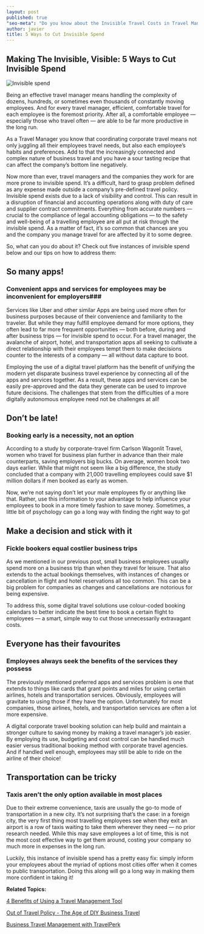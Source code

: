 ```yaml
---
layout: post
published: true
"seo-meta": "Do you know about the Invisible Travel Costs in Travel Management? Learn where unexpected corporate travel costs ocurre and 5 ways to reduce them."
author: javier
title: 5 Ways to Cut Invisible Spend
---
```

## Making The Invisible, Visible:  5 Ways to Cut Invisible Spend

<img alt="Invisible spend" class="left" src="{{site.baseurl}}/blog-media/Invisible%20spend%20500%20.png" />

Being an effective travel manager means handling the complexity of dozens, hundreds, or sometimes even thousands of constantly moving employees. And for every travel manager, efficient, comfortable travel for each employee is the foremost priority. After all, a comfortable employee — especially those who travel often — are able to be far more productive in the long run.  

As a Travel Manager you know that coordinating corporate travel means not only juggling all their employees travel needs, but also each employee’s habits and preferences. Add to that the increasingly connected and complex nature of business travel and you have a sour tasting recipe that can affect the company’s bottom line negatively.

Now more than ever, travel managers and the companies they work for are more prone to invisible spend. It’s a difficult, hard to grasp problem defined as any expense made outside a company’s pre-defined travel policy. Invisible spend exists due to a lack of visibility and control. This can result in a disruption of financial and accounting operations along with duty of care and supplier contract commitments. Everything from accurate numbers — crucial to the compliance of legal accounting obligations — to the safety and well-being of a travelling employee are all put at risk through the invisible spend. As a matter of fact, it’s so common that chances are you and the company you manage travel for are affected by it to some degree. 

So, what can you do about it? Check out five instances of invisible spend below and our tips on how to address them:


## So many apps!
### Convenient apps and services for employees may be inconvenient for employers###


Services like Uber and other similar Apps are being used more often for business purposes because of their convenience and familiarity to the traveler. But while they may fulfill employee demand for more options, they often lead to far more frequent opportunities — both before, during and after business trips — for invisible spend to occur. For a travel manager, the avalanche of airport, hotel, and transportation apps all seeking to cultivate a direct relationship with their employees tempt them to make decisions counter to the interests of a company — all without data capture to boot. 

Employing the use of a digital travel platform has the benefit of unifying the modern yet disparate business travel experience by connecting all of the apps and services together. As a result, these apps and services can be easily pre-approved and the data they generate can be used to improve future decisions. The challenges that stem from the difficulties of a more digitally autonomous employee need not be challenges at all! 


## Don’t be late!
### Booking early is a necessity, not an option


According to a study by corporate-travel firm Carlson Wagonlit Travel, women who travel for business plan further in advance than their male counterparts, saving employers big bucks. On average, women book two days earlier. While that might not seem like a big difference, the study concluded that a company with 21,000 travelling employees could save $1 million dollars if men booked as early as women. 

Now, we’re not saying don’t let your male employees fly or anything like that. Rather, use this information to your advantage to help influence your employees to book in a more timely fashion to save money. Sometimes, a little bit of psychology can go a long way with finding the right way to go! 


## Make a decision and stick with it
### Fickle bookers equal costlier business trips
 
 
As we mentioned in our previous post, small business employees usually spend more on a business trip than when they travel for leisure. That also extends to the actual bookings themselves, with instances of changes or cancellation in flight and hotel reservations all too common. This can be a big problem for companies as changes and cancellations are notorious for being expensive.

To address this, some digital travel solutions use colour-coded booking calendars to better indicate the best time to book a certain flight to employees — a smart, simple way to cut those unnecessarily extravagant costs.


## Everyone has their favourites
### Employees always seek the benefits of the services they possess


The previously mentioned preferred apps and services problem is one that extends to things like cards that grant points and miles for using certain airlines, hotels and transportation services. Obviously, employees will gravitate to using those if they have the option. Unfortunately for most companies, those airlines, hotels, and transportation services are often a lot more expensive. 

A digital corporate travel booking solution can help build and maintain a stronger culture to saving money by making a travel manager’s job easier. By employing its use, budgeting and cost control can be handled much easier versus traditional booking method with corporate travel agencies. And if handled well enough, employees may still be able to ride on the airline of their choice! 


## Transportation can be tricky
### Taxis aren’t the only option available in most places
Due to their extreme convenience, taxis are usually the go-to mode of transportation in a new city. It’s not surprising that’s the case: in a foreign city, the very first thing most travelling employees see when they exit an airport is a row of taxis waiting to take them wherever they need — no prior research needed. While this may save employees a lot of time, this is not the most cost effective way to get them around, costing your company so much more in expenses in the long run. 

Luckily, this instance of invisible spend has a pretty easy fix: simply inform your employees about the myriad of options most cities offer when it comes to public transportation. Doing this along will go a long way in making them more confident in taking it! 


**Related Topics:**

[4 Benefits of Using a Travel Management Tool](http://travelperk.com/blog/4-benefits-to-using-a-travel-management-tool/)

[Out of Travel Policy - The Age of DIY Business Travel](http://travelperk.com/blog/the-age-of-diy-business-travel/)

[Business Travel Management with TravelPerk](www.travelperk.com)
